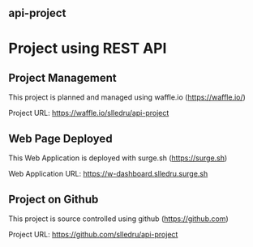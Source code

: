 ## api-project

# Project using REST API

## Project Management

This project is planned and managed using waffle.io (https://waffle.io/)

Project URL: https://waffle.io/slledru/api-project

## Web Page Deployed

This Web Application is deployed with surge.sh (https://surge.sh)

Web Application URL: https://w-dashboard.slledru.surge.sh

## Project on Github

This project is source controlled using github (https://github.com)

Project URL: https://github.com/slledru/api-project
